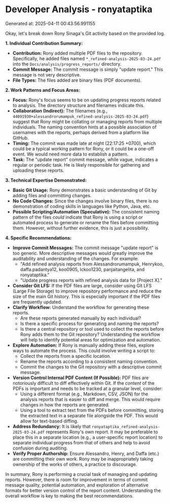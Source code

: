 # Developer Analysis - ronyataptika
Generated at: 2025-04-11 00:43:56.991155

Okay, let's break down Rony Sinaga's Git activity based on the provided log.

**1. Individual Contribution Summary:**

*   **Contribution:** Rony added multiple PDF files to the repository. Specifically, he added files named `*_refined-analysis-2025-03-24.pdf` into the `Docs/analysis/progress_reports/` directory.
*   **Commit Message:** The commit message is simply "update report." This message is not very descriptive.
*   **File Types:** The files added are binary files (PDF documents).

**2. Work Patterns and Focus Areas:**

*   **Focus:** Rony's focus seems to be on updating progress reports related to analysis. The directory structure and filenames indicate this.
*   **Collaboration (Indirect):** The filenames (e.g., `44091930+alessandrorumampuk_refined-analysis-2025-03-24.pdf`) suggest that Rony might be collating or managing reports from multiple individuals. The naming convention hints at a possible association of usernames with the reports, perhaps derived from a platform like GitHub.
*   **Timing:** The commit was made late at night (22:17:25 +0700), which could be a typical working pattern for Rony, or it could be a one-off event.  We would need more data to establish a pattern.
*   **Task:** The "update report" commit message, while vague, indicates a regular or periodic task. He is likely responsible for gathering and uploading these reports.

**3. Technical Expertise Demonstrated:**

*   **Basic Git Usage:** Rony demonstrates a basic understanding of Git by adding files and committing changes.
*   **No Code Changes:**  Since the changes involve binary files, there is no demonstration of coding skills in languages like Python, Java, etc.
*   **Possible Scripting/Automation (Speculative):**  The consistent naming pattern of the files *could* indicate that Rony is using a script or automated process to generate or rename the files before committing them.  However, without further evidence, this is just a possibility.

**4. Specific Recommendations:**

*   **Improve Commit Messages:**  The commit message "update report" is too generic.  More descriptive messages would greatly improve the auditability and understanding of the changes. For example:
    *   "Add refined analysis reports from Alessandrorumampuk, Henrykoo, daffa.padantya12, koo0905, lckoo1230, panjaitangelita, and ronyataptika."
    *   "Update progress reports with refined analysis data for [Project X]."
*   **Consider Git LFS:** If the PDF files are large, consider using Git LFS (Large File Storage) to improve repository performance and reduce the size of the main Git history. This is especially important if the PDF files are frequently updated.
*   **Clarify Workflow:** Understand the workflow for generating these reports.
    *   Are these reports generated manually by each individual?
    *   Is there a specific process for generating and naming the reports?
    *   Is there a central repository or tool used to collect the reports before Rony adds them to the Git repository?
    Understanding the workflow will help to identify potential areas for optimization and automation.
*   **Explore Automation:** If Rony is manually adding these files, explore ways to automate the process. This could involve writing a script to:
    *   Collect the reports from a specific location.
    *   Rename the reports according to a consistent naming convention.
    *   Commit the changes to the Git repository with a descriptive commit message.
*   **Version Control Internal PDF Content (If Possible):** PDF files are notoriously difficult to diff effectively within Git. If the *content* of the PDFs is important and needs to be tracked at a granular level, consider:
    *   Using a different format (e.g., Markdown, CSV, JSON) for the analysis reports that is easier to diff and merge.  This would require changes in how the reports are generated.
    *   Using a tool to extract text from the PDFs before committing, storing the extracted text in a separate file alongside the PDF. This would allow for text-based diffing.
*   **Address Redundancy:** It is likely that `ronyataptika_refined-analysis-2025-03-24.pdf` represents Rony's own report. It may be preferable to place this in a separate location (e.g., a user-specific report location) to separate individual progress from that of others and help to avoid confusion during auditing.
* **Verify Proper Authorship:** Ensure Alessandro, Henry, and Daffa (etc.) are committing their own work. Rony may be inappropriately taking ownership of the works of others, a practice to discourage.

In summary, Rony is performing a crucial task of managing and updating reports. However, there is room for improvement in terms of commit message quality, potential automation, and exploration of alternative formats for better version control of the report content.  Understanding the overall workflow is key to making the best recommendations.
